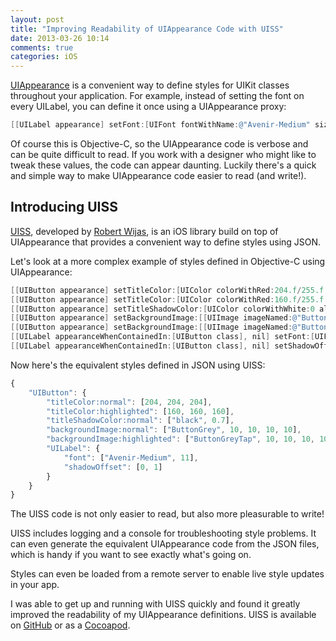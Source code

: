 ```yaml
---
layout: post
title: "Improving Readability of UIAppearance Code with UISS"
date: 2013-03-26 10:14
comments: true
categories: iOS
---
```

[UIAppearance](http://useyourloaf.com/blog/2012/08/24/using-appearance-proxy-to-style-apps.html) is a convenient way to define styles for UIKit classes throughout your application. For example, instead of setting the font on every UILabel, you can define it once using a UIAppearance proxy:

``` objective-c
[[UILabel appearance] setFont:[UIFont fontWithName:@"Avenir-Medium" size:11]];
```

Of course this is Objective-C, so the UIAppearance code is verbose and can be quite difficult to read. If you work with a designer who might like to tweak these values, the code can appear daunting. Luckily there's a quick and simple way to make UIAppearance code easier to read (and write!).

## Introducing UISS

[UISS](http://github.com/robertwijas/UISS), developed by [Robert Wijas](http://robertwijas.com), is an iOS library build on top of UIAppearance that provides a convenient way to define styles using JSON.

Let's look at a more complex example of styles defined in Objective-C using UIAppearance:

``` objective-c
[[UIButton appearance] setTitleColor:[UIColor colorWithRed:204.f/255.f green:204.f/255.f blue:204.f/255.f alpha:1] forState:UIControlStateNormal];
[[UIButton appearance] setTitleColor:[UIColor colorWithRed:160.f/255.f green:160.f/255.f blue:160.f/255.f alpha:1] forState:UIControlStateHighlighted];
[[UIButton appearance] setTitleShadowColor:[UIColor colorWithWhite:0 alpha:0.7] forState:UIControlStateNormal];
[[UIButton appearance] setBackgroundImage:[[UIImage imageNamed:@"ButtonGrey"] resizableImageWithCapInsets:UIEdgeInsetsMake(10, 10, 10, 10)] forState:UIControlStateNormal];
[[UIButton appearance] setBackgroundImage:[[UIImage imageNamed:@"ButtonGreyTap"] resizableImageWithCapInsets:UIEdgeInsetsMake(10, 10, 10, 10)] forState:UIControlStateHighlighted];
[[UILabel appearanceWhenContainedIn:[UIButton class], nil] setFont:[UIFont fontWithName:@"Avenir-Medium" size:11]];
[[UILabel appearanceWhenContainedIn:[UIButton class], nil] setShadowOffset:CGSizeMake(0, 1)];
```

Now here's the equivalent styles defined in JSON using UISS:

``` javascript
{
	"UIButton": {
		"titleColor:normal": [204, 204, 204],
		"titleColor:highlighted": [160, 160, 160],
		"titleShadowColor:normal": ["black", 0.7],
		"backgroundImage:normal": ["ButtonGrey", 10, 10, 10, 10],
		"backgroundImage:highlighted": ["ButtonGreyTap", 10, 10, 10, 10],
		"UILabel": {
			"font": ["Avenir-Medium", 11],
			"shadowOffset": [0, 1]
		}
	}
}
```

The UISS code is not only easier to read, but also more pleasurable to write!

UISS includes logging and a console for troubleshooting style problems. It can even generate the equivalent UIAppearance code from the JSON files, which is handy if you want to see exactly what's going on.

Styles can even be loaded from a remote server to enable live style updates in your app.

I was able to get up and running with UISS quickly and found it greatly improved the readability of my UIAppearance definitions. UISS is available on [GitHub](http://github.com/robertwijas/UISS) or as a [Cocoapod](http://cocoapods.org/?q=uiss).